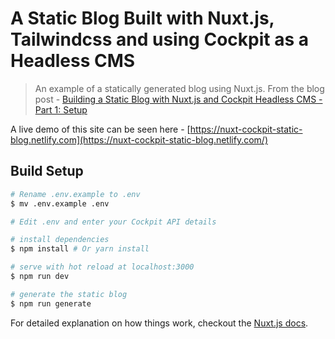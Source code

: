 # A Static Blog Built with Nuxt.js, Tailwindcss and using Cockpit as a Headless CMS

> An example of a statically generated blog using Nuxt.js. From the blog post - [Building a Static Blog with Nuxt.js and Cockpit Headless CMS - Part 1: Setup](https://willbrowning.me/building-a-static-blog-with-nuxt-js-and-cockpit-headless-cms-part-1-setup/)

A live demo of this site can be seen here - [https://nuxt-cockpit-static-blog.netlify.com](https://nuxt-cockpit-static-blog.netlify.com/)

## Build Setup

``` bash
# Rename .env.example to .env
$ mv .env.example .env

# Edit .env and enter your Cockpit API details

# install dependencies
$ npm install # Or yarn install

# serve with hot reload at localhost:3000
$ npm run dev

# generate the static blog
$ npm run generate
```

For detailed explanation on how things work, checkout the [Nuxt.js docs](https://github.com/nuxt/nuxt.js).
